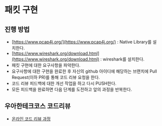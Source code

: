 # 패킷 구현 
## 진행 방법
* [https://www.pcap4j.org/](https://www.pcap4j.org/) : Native Library를 설치한다.
* [https://www.wireshark.org/download.html](https://www.wireshark.org/download.html) : wireshark를 설치한다.
* 패킷 구현에 대한 요구사항을 파악한다.
* 요구사항에 대한 구현을 완료한 후 자신의 github 아이디에 해당하는 브랜치에 Pull Request(이하 PR)를 통해 코드 리뷰 요청을 한다.
* 코드 리뷰 피드백에 대한 개선 작업을 하고 다시 PUSH한다.
* 모든 피드백을 완료하면 다음 단계를 도전하고 앞의 과정을 반복한다.

## 우아한테크코스 코드리뷰
* [온라인 코드 리뷰 과정](https://github.com/woowacourse/woowacourse-docs/blob/master/maincourse/README.md)
